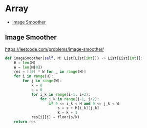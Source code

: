 # Array

+ [Image Smoother](#image-smoother)

[comment]: <> (Stop)

## Image Smoother

https://leetcode.com/problems/image-smoother/

```python
def imageSmoother(self, M: List[List[int]]) -> List[List[int]]:
    H = len(M)
    W = len(M[0])
    res = [[0] * W for _ in range(H)]
    for i in range(H):
        for j in range(W):
            k = 0
            s = 0
            for i_k in range(i-1, i+2):
                for j_k in range(j-1, j+2):
                    if 0 <= i_k < H and 0 <= j_k < W:
                        s = s + M[i_k][j_k]
                        k = k + 1
            res[i][j] = floor(s/k)
    return res
```
